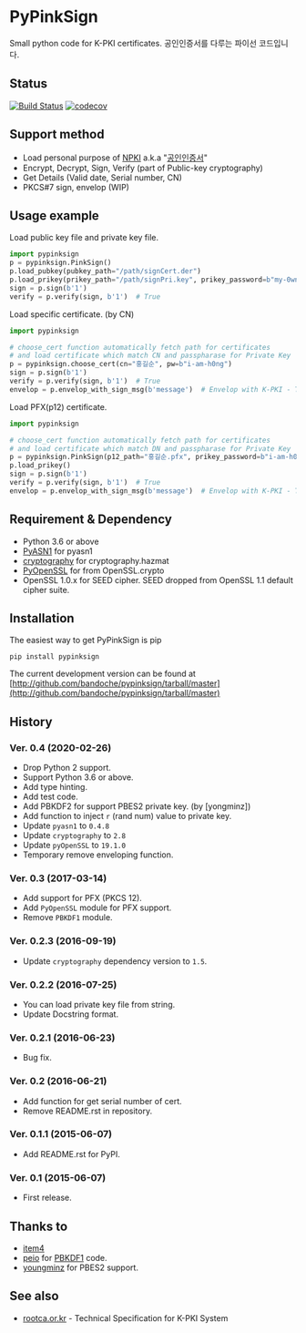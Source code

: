 # PyPinkSign
Small python code for K-PKI certificates. 공인인증서를 다루는 파이선 코드입니다.

## Status
[![Build Status](https://travis-ci.org/bandoche/PyPinkSign.svg)](https://travis-ci.org/bandoche/PyPinkSign) [![codecov](https://codecov.io/gh/bandoche/PyPinkSign/branch/master/graph/badge.svg)](https://codecov.io/gh/bandoche/PyPinkSign)

## Support method
- Load personal purpose of [NPKI](http://www.nsic.go.kr/ndsi/help/pki.do?menuId=MN050503) a.k.a "[공인인증서](http://www.rootca.or.kr/kor/accredited/accredited03_05.jsp)"
- Encrypt, Decrypt, Sign, Verify (part of Public-key cryptography)
- Get Details (Valid date, Serial number, CN)
- PKCS#7 sign, envelop (WIP)

## Usage example

Load public key file and private key file.

```python
import pypinksign
p = pypinksign.PinkSign()
p.load_pubkey(pubkey_path="/path/signCert.der")
p.load_prikey(prikey_path="/path/signPri.key", prikey_password=b"my-0wn-S3cret")
sign = p.sign(b'1') 
verify = p.verify(sign, b'1')  # True
```

Load specific certificate. (by CN)

```python
import pypinksign

# choose_cert function automatically fetch path for certificates
# and load certificate which match CN and passpharase for Private Key
p = pypinksign.choose_cert(cn="홍길순", pw=b"i-am-h0ng")
sign = p.sign(b'1') 
verify = p.verify(sign, b'1')  # True
envelop = p.envelop_with_sign_msg(b'message')  # Envelop with K-PKI - Temporary removed
```

Load PFX(p12) certificate.

```python
import pypinksign

# choose_cert function automatically fetch path for certificates
# and load certificate which match DN and passpharase for Private Key
p = pypinksign.PinkSign(p12_path="홍길순.pfx", prikey_password=b"i-am-h0ng")
p.load_prikey()
sign = p.sign(b'1') 
verify = p.verify(sign, b'1')  # True
envelop = p.envelop_with_sign_msg(b'message')  # Envelop with K-PKI - Temporary removed
```


## Requirement & Dependency
- Python 3.6 or above
- [PyASN1](http://pyasn1.sourceforge.net) for pyasn1
- [cryptography](https://cryptography.io/en/latest/) for cryptography.hazmat
- [PyOpenSSL](https://github.com/pyca/pyopenssl) for from OpenSSL.crypto
- OpenSSL 1.0.x for SEED cipher. SEED dropped from OpenSSL 1.1 default cipher suite. 

## Installation

The easiest way to get PyPinkSign is pip

	pip install pypinksign

The current development version can be found at 
[http://github.com/bandoche/pypinksign/tarball/master](http://github.com/bandoche/pypinksign/tarball/master)



## History

### Ver. 0.4 (2020-02-26)
- Drop Python 2 support. 
- Support Python 3.6 or above.
- Add type hinting.
- Add test code.
- Add PBKDF2 for support PBES2 private key. (by [yongminz])
- Add function to inject `r` (rand num) value to private key. 
- Update `pyasn1` to `0.4.8`
- Update `cryptography` to `2.8`
- Update `pyOpenSSL` to `19.1.0`
- Temporary remove enveloping function.

### Ver. 0.3 (2017-03-14)
- Add support for PFX (PKCS 12).
- Add `PyOpenSSL` module for PFX support.
- Remove `PBKDF1` module.

### Ver. 0.2.3 (2016-09-19)
- Update `cryptography` dependency version to `1.5`.

### Ver. 0.2.2 (2016-07-25)
- You can load private key file from string.
- Update Docstring format.

### Ver. 0.2.1 (2016-06-23)
- Bug fix.

### Ver. 0.2 (2016-06-21)
- Add function for get serial number of cert.
- Remove README.rst in repository. 

### Ver. 0.1.1 (2015-06-07)
- Add README.rst for PyPI.

### Ver. 0.1 (2015-06-07)
- First release.

## Thanks to
- [item4](https://github.com/item4)
- [peio](https://github.com/peio) for [PBKDF1](https://github.com/peio/PBKDF/) code.
- [youngminz](https://github.com/youngminz) for PBES2 support.

## See also
- [rootca.or.kr](http://rootca.or.kr/kor/standard/standard01A.jsp) - Technical Specification for K-PKI System
